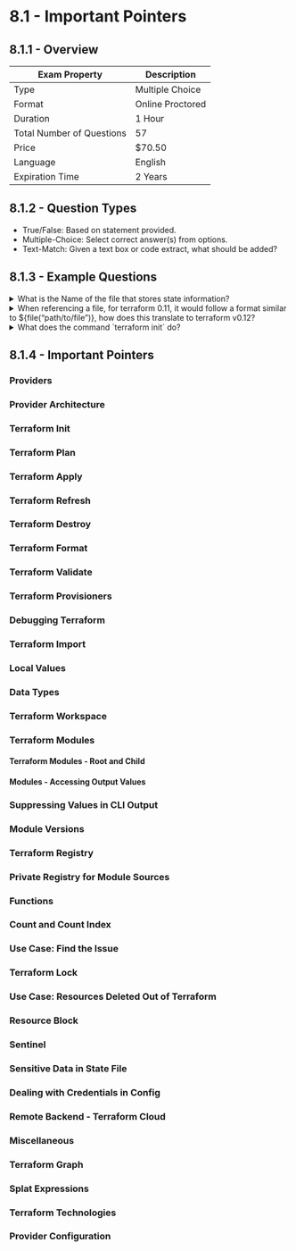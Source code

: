 # 8.1 - Important Pointers

## 8.1.1 - Overview

| Exam Property | Description |
| ------------- | ----------- |
| Type | Multiple Choice |
| Format | Online Proctored |
| Duration | 1 Hour |
| Total Number of Questions | 57 |
| Price | $70.50 |
| Language | English |
| Expiration Time | 2 Years |

## 8.1.2 - Question Types

- True/False: Based on statement provided.
- Multiple-Choice: Select correct answer(s) from options.
- Text-Match: Given a text box or code extract, what should be added?

## 8.1.3 - Example Questions

<details>
<summary>What is the Name of the file that stores state information?</summary>
<br>
terraform.tfstate
</details>

<details>
<summary>When referencing a file, for terraform 0.11, it would follow a format similar to ${file(“path/to/file”)}, how does this translate to terraform v0.12?</summary>
<br>
file("path/to/file")
</details>

<details>
<summary>What does the command `terraform init` do?</summary>
<br>
This would likely be a multiple-choice question, choose all applicable.
</details>

## 8.1.4 - Important Pointers

### Providers

### Provider Architecture

### Terraform Init

### Terraform Plan

### Terraform Apply

### Terraform Refresh

### Terraform Destroy

### Terraform Format

### Terraform Validate

### Terraform Provisioners

### Debugging Terraform

### Terraform Import

### Local Values

### Data Types

### Terraform Workspace

### Terraform Modules

#### Terraform Modules - Root and Child

#### Modules - Accessing Output Values

### Suppressing Values in CLI Output

### Module Versions

### Terraform Registry

### Private Registry for Module Sources

### Functions

### Count and Count Index

### Use Case: Find the Issue

### Terraform Lock

### Use Case: Resources Deleted Out of Terraform

### Resource Block

### Sentinel

### Sensitive Data in State File

### Dealing with Credentials in Config

### Remote Backend - Terraform Cloud

### Miscellaneous

### Terraform Graph

### Splat Expressions

### Terraform Technologies

### Provider Configuration